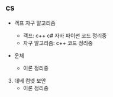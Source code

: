 ## cs
- 객프 자구 알고리즘
    - 객프: c++ c# 자바 파이썬 코드 정리중
    - 자구 알고리즘: c++ 코드 정리중

- 운체
    - 이론 정리중
    
3. 데베 컴넷 보안
    - 이론 정리중